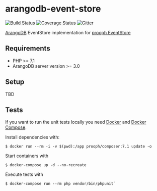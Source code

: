 # arangodb-event-store

[![Build Status](https://travis-ci.org/prooph/arangodb-event-store.svg?branch=master)](https://travis-ci.org/prooph/arangodb-event-store)
[![Coverage Status](https://coveralls.io/repos/prooph/arangodb-event-store/badge.svg?branch=master&service=github)](https://coveralls.io/github/prooph/arangodb-event-store?branch=master)
[![Gitter](https://badges.gitter.im/Join%20Chat.svg)](https://gitter.im/prooph/improoph)

[ArangoDB](https://arangodb.com/) EventStore implementation for [prooph EventStore](https://github.com/prooph/event-store)

## Requirements

- PHP >= 7.1
- ArangoDB server version >= 3.0

## Setup

TBD

## Tests
If you want to run the unit tests locally you need [Docker](https://docs.docker.com/engine/installation/ "Install Docker") 
and [Docker Compose](https://docs.docker.com/compose/install/ "Install Docker Compose").

Install dependencies with:

```
$ docker run --rm -i -v $(pwd):/app prooph/composer:7.1 update -o
```

Start containers with
```
$ docker-compose up -d --no-recreate
```

Execute tests with

```
$ docker-compose run --rm php vendor/bin/phpunit`
```

